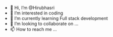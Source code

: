 - 👋 Hi, I’m @Hirubhasri
- 👀 I’m interested in coding
- 🌱 I’m currently learning Full stack development
- 💞️ I’m looking to collaborate on ...
- 📫 How to reach me ...

<!---
Hirubhasri/Hirubhasri is a ✨ special ✨ repository because its `README.md` (this file) appears on your GitHub profile.
You can click the Preview link to take a look at your changes.
--->
